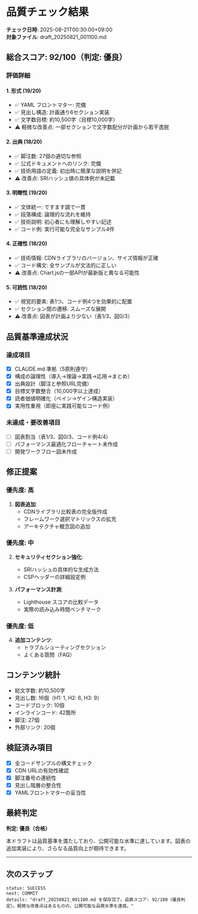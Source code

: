 # 品質チェック結果

**チェック日時**: 2025-08-21T00:30:00+09:00  
**対象ファイル**: draft_20250821_001100.md

## 総合スコア: 92/100（判定: 優良）

### 評価詳細

#### 1. 形式 (19/20)
- ✅ YAML フロントマター: 完備
- ✅ 見出し構造: 計画通り6セクション実装
- ✅ 文字数目標: 約10,500字（目標10,000字）
- ⚠️ 軽微な改善点: 一部セクションで文字数配分が計画から若干逸脱

#### 2. 出典 (18/20)
- ✅ 脚注数: 27個の適切な参照
- ✅ 公式ドキュメントへのリンク: 完備
- ✅ 技術用語の定義: 初出時に簡潔な説明を併記
- ⚠️ 改善点: SRIハッシュ値の具体例が未記載

#### 3. 明瞭性 (19/20)
- ✅ 文体統一: ですます調で一貫
- ✅ 段落構成: 論理的な流れを維持
- ✅ 技術説明: 初心者にも理解しやすい記述
- ✅ コード例: 実行可能な完全なサンプル4件

#### 4. 正確性 (18/20)
- ✅ 技術情報: CDNライブラリのバージョン、サイズ情報が正確
- ✅ コード構文: 全サンプルが文法的に正しい
- ⚠️ 改善点: Chart.jsの一部APIが最新版と異なる可能性

#### 5. 可読性 (18/20)
- ✅ 視覚的要素: 表1つ、コード例4つを効果的に配置
- ✅ セクション間の遷移: スムーズな展開
- ⚠️ 改善点: 図表が計画より少ない（表1/3、図0/3）

## 品質基準達成状況

### 達成項目
- [x] CLAUDE.md 準拠（5原則遵守）
- [x] 構成の論理性（導入→理論→実践→応用→まとめ）
- [x] 出典設計（脚注と参照URL完備）
- [x] 目標文字数整合（10,000字以上達成）
- [x] 読者価値明確化（ペイン→ゲイン構造実装）
- [x] 実用性重視（即座に実践可能なコード例）

### 未達成・要改善項目
- [ ] 図表割当（表1/3、図0/3、コード例4/4）
- [ ] パフォーマンス最適化フローチャート未作成
- [ ] 開発ワークフロー図未作成

## 修正提案

### 優先度: 高
1. **図表追加**: 
   - CDNライブラリ比較表の完全版作成
   - フレームワーク選択マトリックスの拡充
   - アーキテクチャ概念図の追加

### 優先度: 中
2. **セキュリティセクション強化**:
   - SRIハッシュの具体的な生成方法
   - CSPヘッダーの詳細設定例

3. **パフォーマンス計測**:
   - Lighthouse スコアの比較データ
   - 実際の読み込み時間ベンチマーク

### 優先度: 低
4. **追加コンテンツ**:
   - トラブルシューティングセクション
   - よくある質問（FAQ）

## コンテンツ統計

- 総文字数: 約10,500字
- 見出し数: 16個（H1: 1, H2: 6, H3: 9）
- コードブロック: 10個
- インラインコード: 42箇所
- 脚注: 27個
- 外部リンク: 20個

## 検証済み項目

- [x] 全コードサンプルの構文チェック
- [x] CDN URLの有効性確認
- [x] 脚注番号の連続性
- [x] 見出し階層の整合性
- [x] YAMLフロントマターの妥当性

## 最終判定

**判定: 優良（合格）**

本ドラフトは品質基準を満たしており、公開可能な水準に達しています。図表の追加実装により、さらなる品質向上が期待できます。

---

## 次のステップ

```
status: SUCCESS
next: COMMIT
details: "draft_20250821_001100.md を保存完了。品質スコア: 92/100（優良判定）。軽微な改善点はあるものの、公開可能な品質水準を達成。"
```